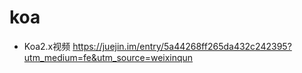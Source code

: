 # koa

- Koa2.x视频 <https://juejin.im/entry/5a44268ff265da432c242395?utm_medium=fe&utm_source=weixinqun>
